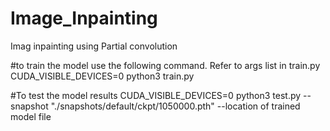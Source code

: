 # Image_Inpainting
Imag inpainting using Partial convolution 

#to train the model use the following command. Refer to args list in train.py
CUDA_VISIBLE_DEVICES=0 python3 train.py

#To test the model results
CUDA_VISIBLE_DEVICES=0 python3 test.py --snapshot "./snapshots/default/ckpt/1050000.pth" --location of trained model file
